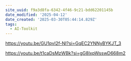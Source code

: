 ```yaml
---
site_uuid: f9a3d8fa-6342-4f46-9c21-bdd62201145b
date_modified: '2025-04-12'
date_created: '2025-03-30T05:44:14.829Z'
tags:
  - AI-Toolkit
---
```





























































https://youtu.be/GU1pvI2f-NI?si=GqEC2YNNyBYKJT_3

https://youtu.be/t1caDsMzWBk?si=gG8lxpWsswD668m2